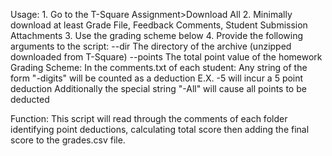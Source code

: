 Usage:
	1. Go to the T-Square Assignment>Download All
	2. Minimally download at least Grade File, Feedback Comments, Student Submission Attachments
	3. Use the grading scheme below
	4. Provide the following arguments to the script:
		--dir The directory of the archive (unzipped downloaded from T-Square)
		--points The total point value of the homework
Grading Scheme:
	In the comments.txt of each student:
		Any string of the form "-digits" will be counted as a deduction
		E.X. -5 will incur a 5 point deduction
		Additionally the special string "-All" will cause all points to be deducted

Function:
	This script will read through the comments of each folder identifying point deductions, calculating total score then adding the final score to the grades.csv file.
